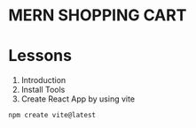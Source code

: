 # MERN SHOPPING CART

# Lessons

1. Introduction
2. Install Tools
3. Create React App by using vite

```
npm create vite@latest
```
